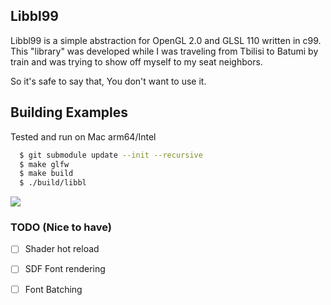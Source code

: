 ## Libbl99

Libbl99 is a simple abstraction for OpenGL 2.0 and GLSL 110 written in c99. This "library" was developed while I was traveling from Tbilisi to Batumi by train and was trying to show off myself to my seat neighbors.

So it's safe to say that, You don't want to use it.


## Building Examples
Tested and run on Mac arm64/Intel

```bash
  $ git submodule update --init --recursive
  $ make glfw
  $ make build
  $ ./build/libbl
```

<img src="https://github.com/dkvilo/libbl99/blob/master/preview.gif" />


### TODO (Nice to have)
- [ ] Shader hot reload
- [ ] SDF Font rendering
- [ ] Font Batching

